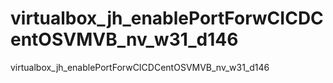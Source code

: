 # virtualbox_jh_enablePortForwCICDCentOSVMVB_nv_w31_d146
virtualbox_jh_enablePortForwCICDCentOSVMVB_nv_w31_d146
